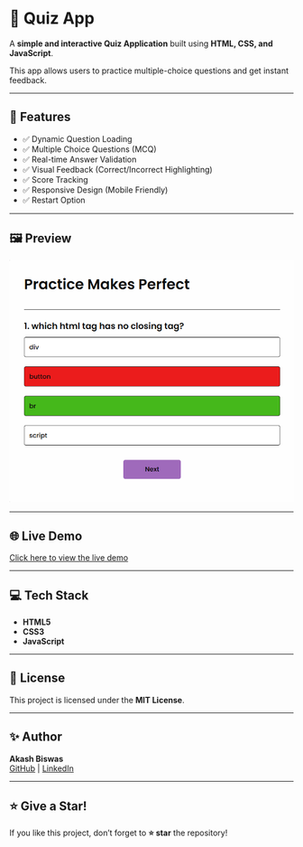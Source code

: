 # 🎯 Quiz App

A **simple and interactive Quiz Application** built using **HTML, CSS, and JavaScript**.

This app allows users to practice multiple-choice questions and get instant feedback.  

---

## 🚀 **Features**

- ✅ Dynamic Question Loading  
- ✅ Multiple Choice Questions (MCQ)  
- ✅ Real-time Answer Validation  
- ✅ Visual Feedback (Correct/Incorrect Highlighting)  
- ✅ Score Tracking  
- ✅ Responsive Design (Mobile Friendly)  
- ✅ Restart Option  

---

## 🖼️ **Preview**

![Quiz App Screenshot](https://github.com/akash-kumar-biswas/Quiz-App/blob/main/screenshot.png)  

---

## 🌐 **Live Demo**

[Click here to view the live demo](https://akash-kumar-biswas.github.io/Quiz-App/)  

---

## 💻 **Tech Stack**

- **HTML5**
- **CSS3**
- **JavaScript**

---

## 📄 **License**

This project is licensed under the **MIT License**.

---

## ✨ **Author**

**Akash Biswas**  
[GitHub](https://github.com/akash-kumar-biswas) | [LinkedIn](https://linkedin.com/in/akashx13)

---

## ⭐ **Give a Star!**

If you like this project, don’t forget to **⭐ star** the repository!


